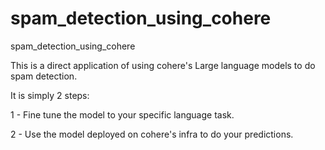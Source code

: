 # spam_detection_using_cohere
spam_detection_using_cohere


This is a direct application of using cohere's Large language models to do spam detection.

It is simply 2 steps:

1 - Fine tune the model to your specific language task.

2 - Use the model deployed on cohere's infra to do your predictions.

